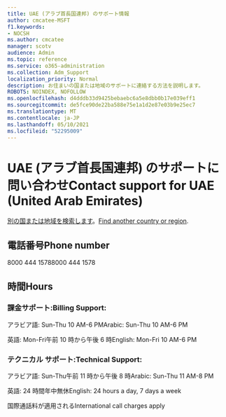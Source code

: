 ```yaml
---
title: UAE (アラブ首長国連邦) のサポート情報
author: cmcatee-MSFT
f1.keywords:
- NOCSH
ms.author: cmcatee
manager: scotv
audience: Admin
ms.topic: reference
ms.service: o365-administration
ms.collection: Adm_Support
localization_priority: Normal
description: お住まいの国または地域のサポートに連絡する方法を説明します。
ROBOTS: NOINDEX, NOFOLLOW
ms.openlocfilehash: d4dddb33d9425bebaebc6a5e8dbb0b17e039eff1
ms.sourcegitcommit: de5fce90de22ba588e75e1a1d2e87e03b9e25ec7
ms.translationtype: MT
ms.contentlocale: ja-JP
ms.lasthandoff: 05/10/2021
ms.locfileid: "52295009"
---
```

# <a name="contact-support-for-uae-united-arab-emirates"></a><span data-ttu-id="8dfcd-103">UAE (アラブ首長国連邦) のサポートに問い合わせ</span><span class="sxs-lookup"><span data-stu-id="8dfcd-103">Contact support for UAE (United Arab Emirates)</span></span>

<span data-ttu-id="8dfcd-104">[別の国または地域を検索します](../../business-video/get-help-support.md)。</span><span class="sxs-lookup"><span data-stu-id="8dfcd-104">[Find another country or region](../../business-video/get-help-support.md).</span></span>

## <a name="phone-number"></a><span data-ttu-id="8dfcd-105">電話番号</span><span class="sxs-lookup"><span data-stu-id="8dfcd-105">Phone number</span></span>
<span data-ttu-id="8dfcd-106">8000 444 1578</span><span class="sxs-lookup"><span data-stu-id="8dfcd-106">8000 444 1578</span></span>

## <a name="hours"></a><span data-ttu-id="8dfcd-107">時間</span><span class="sxs-lookup"><span data-stu-id="8dfcd-107">Hours</span></span>
### <a name="billing-support"></a><span data-ttu-id="8dfcd-108">課金サポート:</span><span class="sxs-lookup"><span data-stu-id="8dfcd-108">Billing Support:</span></span>

<span data-ttu-id="8dfcd-109">アラビア語: Sun-Thu 10 AM-6 PM</span><span class="sxs-lookup"><span data-stu-id="8dfcd-109">Arabic: Sun-Thu 10 AM-6 PM</span></span>

<span data-ttu-id="8dfcd-110">英語: Mon-Fri午前 10 時から午後 6 時</span><span class="sxs-lookup"><span data-stu-id="8dfcd-110">English: Mon-Fri 10 AM-6 PM</span></span>

### <a name="technical-support"></a><span data-ttu-id="8dfcd-111">テクニカル サポート:</span><span class="sxs-lookup"><span data-stu-id="8dfcd-111">Technical Support:</span></span>

<span data-ttu-id="8dfcd-112">アラビア語: Sun-Thu午前 11 時から午後 8 時</span><span class="sxs-lookup"><span data-stu-id="8dfcd-112">Arabic: Sun-Thu 11 AM-8 PM</span></span>

<span data-ttu-id="8dfcd-113">英語: 24 時間年中無休</span><span class="sxs-lookup"><span data-stu-id="8dfcd-113">English: 24 hours a day, 7 days a week</span></span>

<span data-ttu-id="8dfcd-114">国際通話料が適用される</span><span class="sxs-lookup"><span data-stu-id="8dfcd-114">International call charges apply</span></span>
